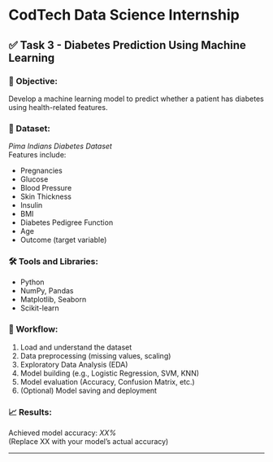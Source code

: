 # CodTech Data Science Internship

## ✅ Task 3 - Diabetes Prediction Using Machine Learning

### 📌 Objective:
Develop a machine learning model to predict whether a patient has diabetes using health-related features.

### 📁 Dataset:
*Pima Indians Diabetes Dataset*  
Features include:
- Pregnancies
- Glucose
- Blood Pressure
- Skin Thickness
- Insulin
- BMI
- Diabetes Pedigree Function
- Age
- Outcome (target variable)

### 🛠️ Tools and Libraries:
- Python
- NumPy, Pandas
- Matplotlib, Seaborn
- Scikit-learn

### 🔧 Workflow:
1. Load and understand the dataset
2. Data preprocessing (missing values, scaling)
3. Exploratory Data Analysis (EDA)
4. Model building (e.g., Logistic Regression, SVM, KNN)
5. Model evaluation (Accuracy, Confusion Matrix, etc.)
6. (Optional) Model saving and deployment

### 📈 Results:
Achieved model accuracy: *XX%*  
(Replace XX with your model’s actual accuracy)

---
